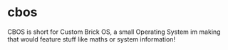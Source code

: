 # cbos
CBOS is short for Custom Brick OS, a small Operating System im making that would feature stuff like maths or system information!
